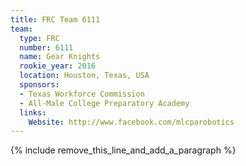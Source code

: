 ```yaml
---
title: FRC Team 6111
team:
  type: FRC
  number: 6111
  name: Gear Knights
  rookie_year: 2016
  location: Houston, Texas, USA
  sponsors:
  - Texas Workforce Commission
  - All-Male College Preparatory Academy
  links:
    Website: http://www.facebook.com/mlcparobotics
---
```


{% include remove_this_line_and_add_a_paragraph %}